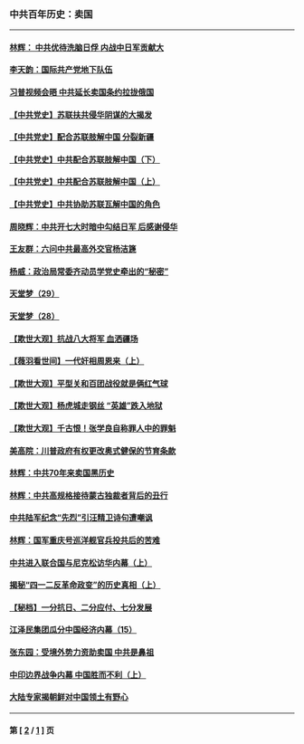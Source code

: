 ### 中共百年历史：卖国
---
#### [林辉： 中共优待洗脑日俘 内战中日军贡献大](../../pages/nf1176117/n13624644.md?09010430) 
#### [李天韵：国际共产党地下队伍](../../pages/nf1176117/n13611808.md?09010430) 
#### [习普视频会晤 中共延长卖国条约拉拢俄国](../../pages/nf1176117/n13060971.md?09010430) 
#### [【中共党史】苏联扶共侵华阴谋的大揭发](../../pages/nf1176117/n13056050.md?09010430) 
#### [【中共党史】配合苏联肢解中国 分裂新疆](../../pages/nf1176117/n13040700.md?09010430) 
#### [【中共党史】中共配合苏联肢解中国（下）](../../pages/nf1176117/n13035660.md?09010430) 
#### [【中共党史】中共配合苏联肢解中国（上）](../../pages/nf1176117/n13030262.md?09010430) 
#### [【中共党史】中共协助苏联瓦解中国的角色](../../pages/nf1176117/n13018109.md?09010430) 
#### [周晓辉：中共开七大时暗中勾结日军 后感谢侵华](../../pages/nf1176117/n12921960.md?09010430) 
#### [王友群：六问中共最高外交官杨洁篪](../../pages/nf1176117/n12836495.md?09010430) 
#### [杨威：政治局常委齐动员学党史牵出的“秘密”](../../pages/nf1176117/n12764642.md?09010430) 
#### [天堂梦（29）](../../pages/nf1176117/n12408465.md?09010430) 
#### [天堂梦（28）](../../pages/nf1176117/n12408309.md?09010430) 
#### [【欺世大观】抗战八大将军 血洒疆场](../../pages/nf1176117/n12357044.md?09010430) 
#### [【薇羽看世间】一代奸相周恩来（上）](../../pages/nf1176117/n12401109.md?09010430) 
#### [【欺世大观】平型关和百团战役就是俩红气球](../../pages/nf1176117/n12359157.md?09010430) 
#### [【欺世大观】杨虎城走钢丝 “英雄”跌入地狱](../../pages/nf1176117/n12358840.md?09010430) 
#### [【欺世大观】千古恨！张学良自称罪人中的罪魁](../../pages/nf1176117/n12358629.md?09010430) 
#### [美高院：川普政府有权更改奥式健保的节育条款](../../pages/nf1176117/n12242171.md?09010430) 
#### [林辉：中共70年来卖国黑历史](../../pages/nf1176117/n11552181.md?09010430) 
#### [林辉：中共高规格接待蒙古独裁者背后的丑行](../../pages/nf1176117/n11225005.md?09010430) 
#### [中共陆军纪念“先烈”引汪精卫诗句遭嘲讽](../../pages/nf1176117/n11153345.md?09010430) 
#### [林辉：国军重庆号巡洋舰官兵投共后的苦难](../../pages/nf1176117/n10997801.md?09010430) 
#### [中共进入联合国与尼克松访华内幕（上）](../../pages/nf1176117/n10138788.md?09010430) 
#### [揭秘“四一二反革命政变”的历史真相（上）](../../pages/nf1176117/n9996650.md?09010430) 
#### [【秘档】一分抗日、二分应付、七分发展](../../pages/nf1176117/n9331484.md?09010430) 
#### [江泽民集团瓜分中国经济内幕（15）](../../pages/nf1176117/n9268584.md?09010430) 
#### [张东园：受境外势力资助卖国 中共是鼻祖](../../pages/nf1176117/n9272480.md?09010430) 
#### [中印边界战争内幕 中国胜而不利（上）](../../pages/nf1176117/n9252458.md?09010430) 
#### [大陆专家揭朝鲜对中国领土有野心](../../pages/nf1176117/n9074056.md?09010430) 

---
#### 第 [ [2](./2.md?09010430) / [1](./1.md?09010430) ] 页
